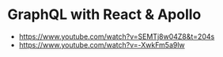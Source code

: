# GraphQL with React & Apollo

* <https://www.youtube.com/watch?v=SEMTj8w04Z8&t=204s>
* <https://www.youtube.com/watch?v=-XwkFm5a9lw>